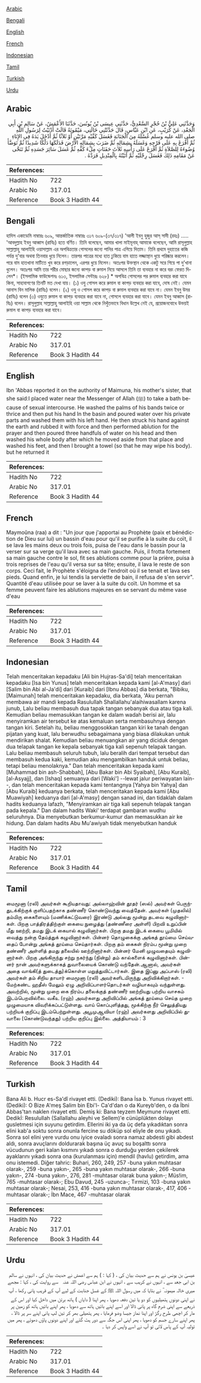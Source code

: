 [Arabic](#arabic)

[Bengali](#bengali)

[English](#english)

[French](#french)

[Indonesian](#indonesian)

[Tamil](#tamil)

[Turkish](#turkish)

[Urdu](#urdu)

## Arabic


<div dir="rtl" lang="ar" style={{fontSize:'larger',backgroundColor:'#f8f9fa',padding:20}}>
وَحَدَّثَنِي عَلِيُّ بْنُ حُجْرٍ السَّعْدِيُّ، حَدَّثَنِي عِيسَى بْنُ يُونُسَ، حَدَّثَنَا الأَعْمَشُ، عَنْ سَالِمِ بْنِ أَبِي الْجَعْدِ، عَنْ كُرَيْبٍ، عَنِ ابْنِ عَبَّاسٍ، قَالَ حَدَّثَتْنِي خَالَتِي، مَيْمُونَةُ قَالَتْ أَدْنَيْتُ لِرَسُولِ اللَّهِ صلى الله عليه وسلم غُسْلَهُ مِنَ الْجَنَابَةِ فَغَسَلَ كَفَّيْهِ مَرَّتَيْنِ أَوْ ثَلاَثًا ثُمَّ أَدْخَلَ يَدَهُ فِي الإِنَاءِ ثُمَّ أَفْرَغَ بِهِ عَلَى فَرْجِهِ وَغَسَلَهُ بِشِمَالِهِ ثُمَّ ضَرَبَ بِشِمَالِهِ الأَرْضَ فَدَلَكَهَا دَلْكًا شَدِيدًا ثُمَّ تَوَضَّأَ وُضُوءَهُ لِلصَّلاَةِ ثُمَّ أَفْرَغَ عَلَى رَأْسِهِ ثَلاَثَ حَفَنَاتٍ مِلْءَ كَفِّهِ ثُمَّ غَسَلَ سَائِرَ جَسَدِهِ ثُمَّ تَنَحَّى عَنْ مَقَامِهِ ذَلِكَ فَغَسَلَ رِجْلَيْهِ ثُمَّ أَتَيْتُهُ بِالْمِنْدِيلِ فَرَدَّهُ ‏.‏
</div>
<div style={{backgroundColor:'#f8f9fa',padding:20, marginBottom: 10}}><table> <thead> <tr> <th>References:</th> <th></th> </tr> </thead> <tbody><tr><td>Hadith No</td><td>722</td></tr><tr><td>Arabic No</td><td>317.01</td></tr><tr><td>Reference</td><td>Book 3 Hadith 44</td></tr></tbody></table></div>

## Bengali


<div dir="ltr" lang="bn" style={{fontSize:'larger',backgroundColor:'#f8f9fa',padding:20}}>
হাদিস একাডেমি নাম্বারঃ ৬০৯, আন্তর্জাতিক নাম্বারঃ ৩১৭ ৬০৯-(৩৭/৩১৭) 'আলী ইবনু হুজুর আস্ সাদী (রহঃ) ..... 'আবদুল্লাহ ইবনু আব্বাস (রাযিঃ) হতে বর্ণিত। তিনি বলেছেন, আমার খালা মাইমূনাহ্ আমাকে বলেছেন, আমি রাসূলুল্লাহ সাল্লাল্লাহু আলাইহি ওয়াসাল্লাম এর অপবিত্রতার গোসলের জন্যে পানির পাত্র এগিয়ে দিতাম। তিনি প্রথমে দুহাতের কজি পর্যন্ত দু'বার অথবা তিনবার ধুয়ে নিলেন। তারপর পাত্রের মধ্যে হাত ঢুকিয়ে বাম হাতে লজ্জাস্থান ধুয়ে পরিষ্কার করলেন। পরে বাম হাতখানা মাটিতে খুব করে রগড়ালেন, এরপর ধুয়ে নিলেন। অতঃপর উক্তস্থান থেকে একটু সরে গিয়ে পা দু’খানা ধুলেন। অতঃপর আমি তার শরীর মোছার জন্যে কাপড় বা রুমাল নিয়ে আসলে তিনি তা ব্যবহার না করে বরং ফেরত দিলেন*। (ইসলামিক ফাউন্ডেশনঃ ৬১৩, ইসলামিক সেন্টারঃ ৬২৮) * অপবিত্র গোসলের পর রুমাল ব্যবহার করা যাবে কিনা, সাহাবাগণের তিনটি মত দেখা যায়। (১) ওযু গোসল করে রুমাল বা কাপড় ব্যবহার করা যাবে, দোষ নেই। যেমন আনাস বিন মালিক (রাযিঃ) বলেন। (২) ওযু ও গোসল করে কাপড় বা রুমাল ব্যবহার করা যাবে না। যেমন ইবনু উমর (রাযিঃ) বলেন (৩) ওযুতে রুমাল বা কাপড় ব্যবহার করা যাবে না, গোসলে ব্যবহার করা যাবে। যেমন ইবনু আব্বাস (রাযিঃ) বলেন। রাসূলুল্লাহ সাল্লাল্লাহু আলাইহি ওয়া সাল্লাম থেকে নিখুঁতভাবে বিধান উল্লেখ নেই যে, প্রয়োজনবোধে উভয়ই রুমাল বা কাপড় ব্যবহার করা যাবে।
</div>
<div style={{backgroundColor:'#f8f9fa',padding:20, marginBottom: 10}}><table> <thead> <tr> <th>References:</th> <th></th> </tr> </thead> <tbody><tr><td>Hadith No</td><td>722</td></tr><tr><td>Arabic No</td><td>317.01</td></tr><tr><td>Reference</td><td>Book 3 Hadith 44</td></tr></tbody></table></div>

## English


<div dir="ltr" lang="en" style={{fontSize:'larger',backgroundColor:'#f8f9fa',padding:20}}>
Ibn 'Abbas reported it on the authority of Maimuna, his mother's sister, that she said:I placed water near the Messenger of Allah (ﷺ) to take a bath because of sexual intercourse. He washed the palms of his bands twice or thrice and then put his hand In the basin and poured water over his private parts and washed them with his left hand. He then struck his hand against the earth and rubbed it with force and then performed ablution for the prayer and then poured three handfuls of water on his head and then washed his whole body after which he moved aside from that place and washed his feet, and then I brought a towel (so that he may wipe his body). but he returned it
</div>
<div style={{backgroundColor:'#f8f9fa',padding:20, marginBottom: 10}}><table> <thead> <tr> <th>References:</th> <th></th> </tr> </thead> <tbody><tr><td>Hadith No</td><td>722</td></tr><tr><td>Arabic No</td><td>317.01</td></tr><tr><td>Reference</td><td>Book 3 Hadith 44</td></tr></tbody></table></div>

## French


<div dir="ltr" lang="fr" style={{fontSize:'larger',backgroundColor:'#f8f9fa',padding:20}}>
Maymoûna (raa) a dit : "Un jour que j'apportai au Prophète (paix et bénédiction de Dieu sur lui) un bassin d'eau pour qu'il se purifie à la suite du coït, il se lava les mains deux ou trois fois, puisa de l'eau dans le bassin pour la verser sur sa verge qu'il lava avec sa main gauche. Puis, il frotta fortement sa main gauche contre le sol, fit ses ablutions comme pour la prière, puisa à trois reprises de l'eau qu'il versa sur sa tête; ensuite, il lava le reste de son corps. Ceci fait, le Prophète s'éloigna de l'endroit où il se tenait et lava ses pieds. Quand enfin, je lui tendis la serviette de bain, il refusa de s'en servir". Quantité d'eau utilisée pour se laver à la suite du coït. Un homme et sa femme peuvent faire les ablutions majeures en se servant du même vase d'eau
</div>
<div style={{backgroundColor:'#f8f9fa',padding:20, marginBottom: 10}}><table> <thead> <tr> <th>References:</th> <th></th> </tr> </thead> <tbody><tr><td>Hadith No</td><td>722</td></tr><tr><td>Arabic No</td><td>317.01</td></tr><tr><td>Reference</td><td>Book 3 Hadith 44</td></tr></tbody></table></div>

## Indonesian


<div dir="ltr" lang="id" style={{fontSize:'larger',backgroundColor:'#f8f9fa',padding:20}}>
Telah menceritakan kepadaku [Ali bin Hujras-Sa'di] telah menceritakan kepadaku [Isa bin Yunus] telah menceritakan kepada kami [al-A'masy] dari [Salim bin Abi al-Ja'di] dari [Kuraib] dari [Ibnu Abbas] dia berkata, "Bibiku, [Maimunah] telah menceritakan kepadaku, dia berkata, 'Aku pernah membawa air mandi kepada Rasulullah Shallallahu'alaihiwasallam karena junub, Lalu beliau membasuh dua tapak tangan sebanyak dua atau tiga kali. Kemudian beliau memasukkan tangan ke dalam wadah berisi air, lalu menyiramkan air tersebut ke atas kemaluan serta membasuhnya dengan tangan kiri. Setelah itu, beliau menggosokkan tangan kiri ke tanah dengan pijatan yang kuat, lalu berwudhu sebagaimana yang biasa dilakukan untuk mendirikan shalat. Kemudian beliau menuangkan air yang diciduk dengan dua telapak tangan ke kepala sebanyak tiga kali sepenuh telapak tangan. Lalu beliau membasuh seluruh tubuh, lalu beralih dari tempat tersebut dan membasuh kedua kaki, kemudian aku mengambilkan handuk untuk beliau, tetapi beliau menolaknya." Dan telah menceritakan kepada kami [Muhammad bin ash-Shabbah], [Abu Bakar bin Abi Syaibah], [Abu Kuraib], [al-Asyajj], dan [Ishaq] semuanya dari [Waki'] --lewat jalur periwayatan lain--, dan telah menceritakan kepada kami tentangnya [Yahya bin Yahya] dan [Abu Kuraib] keduanya berkata, telah menceritakan kepada kami [Abu Muawiyah] keduanya dari [al-A'masy] dengan sanad ini, dan tidaklah dalam hadits keduanya lafazh, "Menyiramkan air tiga kali sepenuh telapak tangan pada kepala." Dan dalam hadits Waki' terdapat gambaran wudhu seluruhnya. Dia menyebutkan berkumur-kumur dan memasukkan air ke hidung. Dan dalam hadits Abu Mu'awiyah tidak menyebutkan handuk
</div>
<div style={{backgroundColor:'#f8f9fa',padding:20, marginBottom: 10}}><table> <thead> <tr> <th>References:</th> <th></th> </tr> </thead> <tbody><tr><td>Hadith No</td><td>722</td></tr><tr><td>Arabic No</td><td>317.01</td></tr><tr><td>Reference</td><td>Book 3 Hadith 44</td></tr></tbody></table></div>

## Tamil


<div dir="ltr" lang="ta" style={{fontSize:'larger',backgroundColor:'#f8f9fa',padding:20}}>
மைமூனா (ரலி) அவர்கள் கூறியதாவது: அல்லாஹ்வின் தூதர் (ஸல்) அவர்கள் பெருந்துடக்கிற்குக் குளிப்பதற்காக தண்ணீர் கொண்டுவந்து வைத்தேன். அவர்கள் (முதலில்) தம்மிரு கைகளையும் (மணிக்கட்டுவரை) இரண்டு அல்லது மூன்று தடவை கழுவினார்கள். பிறகு பாத்திரத்திற்குள் கையை நுழைத்து (தண்ணீரை அள்ளி) பிறவி உறுப்பின் மீது ஊற்றி, தமது இடக் கையால் கழுவினார்கள். பிறகு தமது இடக் கையை பூமியில் வைத்து நன்கு தேய்த்துக் கழுவினார்கள். பின்னர் தொழுகைக்கு அங்கத் தூய்மை செய்வதைப் போன்று அங்கத் தூய்மை செய்தார்கள். பிறகு தம் கைகள் நிரம்ப மூன்று முறை தண்ணீர் அள்ளித் தமது தலையில் ஊற்றினார்கள். பின்னர் மேனி முழுவதையும் கழுவினார்கள். பிறகு அங்கிருந்து சற்று நகர்ந்து (நின்று) தம் கால்களைக் கழுவினார்கள். பின்னர் நான் அவர்களுக்காகத் துவாலையைக் கொண்டு வந்தேன்.ஆனால், அவர்கள் அதை வாங்கி(த் துடைத்து)க்கொள்ள மறுத்துவிட்டார்கள். இதை இப்னு அப்பாஸ் (ரலி) அவர்கள் தம் சிறிய தாயார் மைமூனா (ரலி) அவர்களிடமிருந்து அறிவிக்கிறார்கள். - மேற்கண்ட ஹதீஸ் மேலும் ஏழு அறிவிப்பாளர்தொடர்கள் வழியாகவும் வந்துள்ளது. அவற்றில், மூன்று முறை கை நிரம்ப தலைக்குத் தண்ணீர் ஊற்றியது பற்றிய வாசகம் இடம்பெறவில்லை. வகீஉ (ரஹ்) அவர்களது அறிவிப்பில் அங்கத் தூய்மை செய்த முறை முழுமையாக விவரிக்கப்பட்டுள்ளது. வாய் கொப்புளித்தது, மூக்கிற்கு நீர் செலுத்தியது பற்றியக் குறிப்பு இடம்பெற்றுள்ளது. அபூமுஆவியா (ரஹ்) அவர்களது அறிவிப்பில் துவாலை (கொண்டுவந்தது) பற்றிய குறிப்பு இல்லை. அத்தியாயம் : 3
</div>
<div style={{backgroundColor:'#f8f9fa',padding:20, marginBottom: 10}}><table> <thead> <tr> <th>References:</th> <th></th> </tr> </thead> <tbody><tr><td>Hadith No</td><td>722</td></tr><tr><td>Arabic No</td><td>317.01</td></tr><tr><td>Reference</td><td>Book 3 Hadith 44</td></tr></tbody></table></div>

## Turkish


<div dir="ltr" lang="tr" style={{fontSize:'larger',backgroundColor:'#f8f9fa',padding:20}}>
Bana Ali b. Hucr es-Sa'dî rivayet etti. (Dediki): Bana İsa b. Yunus rivayet etti. (Dediki): O Bize A'meş Salim bin Ebi'l- Ca'd'dan o da Kureyb'den, o da İbni Abbas'tan naklen rivayet etti. Demiş ki: Bana teyzem Meymune rivayet etti. Dedikİ: Resulullah (Sallallahu aleyhi ve Sellem)'e cünüplükten dolayı gusletmesi için suyunu getirdim. Ellerini iki ya da üç defa yıkadıktan sonra elini kab'a soktu sonra onunla fercine su döküp sol eliyle de onu yıkadı. Sonra sol elini yere vurdu onu iyice ovaladı sonra namaz abdesti gibi abdest aldı, sonra avuçlarını doldurarak başına üç avuç su boşalttı sonra vücudunun geri kalan kısmını yıkadı sonra o durduğu yerden çekilerek ayaklarını yıkadı sonra ona (kurulanması için) mendil (havlu) getirdim, ama onu istemedi. Diğer tahric: Buhari, 260, 249, 257 -buna yakın muhtasar olarak-, 259 -buna yakın-, 265 -buna yakın muhtasar olarak-, 266 -buna yakın-, 274 -buna yakın-, 276, 281 -muhtasar olarak buna yakın-; Müs!im, 765 -muhtasar olarak-; Ebu Davud, 245 -uzunca-; Tırmizi, 103 -buna yakın muhtasar olarak-; Nesai, 253, 416 -buna yakın muhtasar olarak-, 417, 406 -muhtasar olarak-; İbn Mace, 467 -muhtasar olarak
</div>
<div style={{backgroundColor:'#f8f9fa',padding:20, marginBottom: 10}}><table> <thead> <tr> <th>References:</th> <th></th> </tr> </thead> <tbody><tr><td>Hadith No</td><td>722</td></tr><tr><td>Arabic No</td><td>317.01</td></tr><tr><td>Reference</td><td>Book 3 Hadith 44</td></tr></tbody></table></div>

## Urdu


<div dir="rtl" lang="ur" style={{fontSize:'larger',backgroundColor:'#f8f9fa',padding:20}}>
عیسیٰ بن یونس نے ہم سے حدیث بیان کی ، ( کہا : ) ہم سے اعمش نے حدیث بیان کی ، انہوں نے سالم بن ابی جعد سے ، انہوں نے کریب سے ، انہوں نے ابن عباس ‌رضی ‌اللہ ‌عنہ ‌ ‌ سے روایت کی ، کہا : مجھے میری خالہ میمونہ ؓ نے بتایا کہ میں رسول اللہ ﷺ کے غسل جنابت کے لیے آپ کے قریب پانی رکھا ، آپ نے اپنی دونوں ہتھیلیوں کو دو یا تین دفعہ دھویا ، پھر اپنا ( دایاں ) ہاتھ برتن میں داخل کیا اور اس کے ذریعے سے اپنی شرم گاہ پر پانی ڈالا اور اسے اپنے بائیں ہاتھ سے دھویا ، پھر اپنے بائیں ہاتھ کو زمین پر مار کر اچھی طرح رگڑ اور اپنا نماز جیسا وضو فرمایا ، پھر ہتھیلی بھر کر تین لپ پانی اپنے سر پر ڈالا ، پھر اپنے سارے جسم کو دھویا ، پھر اپنی اس جگہ سے دور ہٹ گئے اور اپنے دونوں پاؤں دھوئے ، پھر میں تولیہ آپ کے پاس لائی تو آپ نے اسے واپس کر دیا ۔
</div>
<div style={{backgroundColor:'#f8f9fa',padding:20, marginBottom: 10}}><table> <thead> <tr> <th>References:</th> <th></th> </tr> </thead> <tbody><tr><td>Hadith No</td><td>722</td></tr><tr><td>Arabic No</td><td>317.01</td></tr><tr><td>Reference</td><td>Book 3 Hadith 44</td></tr></tbody></table></div>